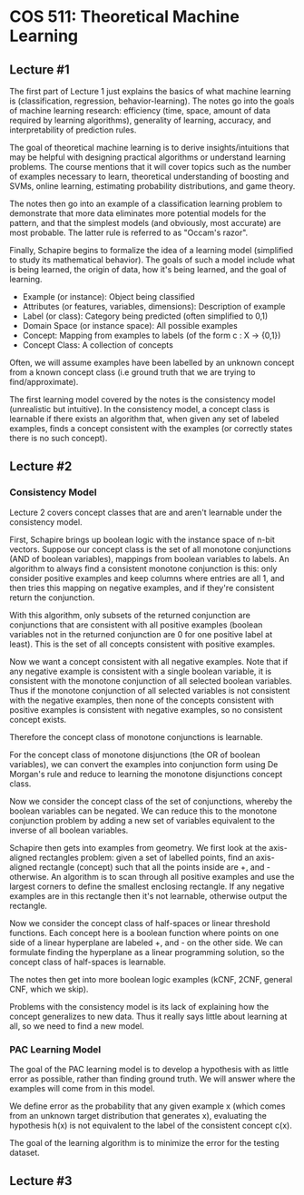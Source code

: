 # COS 511: Theoretical Machine Learning

## Lecture #1
The first part of Lecture 1 just explains the basics of what machine learning is (classification, regression, behavior-learning). The notes go into the goals of machine learning research: efficiency (time, space, amount of data required by learning algorithms), generality of learning, accuracy, and interpretability of prediction rules.

The goal of theoretical machine learning is to derive insights/intuitions that may be helpful with designing practical algorithms or understand learning problems. The course mentions that it will cover topics such as the number of examples necessary to learn, theoretical understanding of boosting and SVMs, online learning, estimating probability distributions, and game theory.

The notes then go into an example of a classification learning problem to demonstrate that more data eliminates more potential models for the pattern, and that the simplest models (and obviously, most accurate) are most probable. The latter rule is referred to as "Occam's razor".

Finally, Schapire begins to formalize the idea of a learning model (simplified to study its mathematical behavior). The goals of such a model include what is being learned, the origin of data, how it's being learned, and the goal of learning.

- Example (or instance): Object being classified
- Attributes (or features, variables, dimensions): Description of example
- Label (or class): Category being predicted (often simplified to 0,1)
- Domain Space (or instance space): All possible examples
- Concept: Mapping from examples to labels (of the form c : X -> {0,1}) 
- Concept Class: A collection of concepts

Often, we will assume examples have been labelled by an unknown concept from a known concept class (i.e ground truth that we are trying to find/approximate). 

The first learning model covered by the notes is the consistency model (unrealistic but intuitive). In the consistency model, a concept class is learnable if there exists an algorithm that, when given any set of labeled examples, finds a concept consistent with the examples (or correctly states there is no such concept).

## Lecture #2
### Consistency Model
Lecture 2 covers concept classes that are and aren't learnable under the consistency model.

First, Schapire brings up boolean logic with the instance space of n-bit vectors. Suppose our concept class is the set of all monotone conjunctions (AND of boolean variables), mappings from boolean variables to labels. An algorithm to always find a consistent monotone conjunction is this: only consider positive examples and keep columns where entries are all 1, and then tries this mapping on negative examples, and if they're consistent return the conjunction.

With this algorithm, only subsets of the returned conjunction are conjunctions that are consistent with all positive examples (boolean variables not in the returned conjunction are 0 for one positive label at least). This is the set of all concepts consistent with positive examples.

Now we want a concept consistent with all negative examples. Note that if any negative example is consistent with a single boolean variable, it is consistent with the monotone conjunction of all selected boolean variables. Thus if the monotone conjunction of all selected variables is not consistent with the negative examples, then none of the concepts consistent with positive examples is consistent with negative examples, so no consistent concept exists. 

Therefore the concept class of monotone conjunctions is learnable.

For the concept class of monotone disjunctions (the OR of boolean variables), we can convert the examples into conjunction form using De Morgan's rule and reduce to learning the monotone disjunctions concept class.

Now we consider the concept class of the set of conjunctions, whereby the boolean variables can be negated. We can reduce this to the monotone conjunction problem by adding a new set of variables equivalent to the inverse of all boolean variables.

Schapire then gets into examples from geometry. We first look at the axis-aligned rectangles problem: given a set of labelled points, find an axis-aligned rectangle (concept) such that all the points inside are +, and - otherwise. An algorithm is to scan through all positive examples and use the largest corners to define the smallest enclosing rectangle. If any negative examples are in this rectangle then it's not learnable, otherwise output the rectangle. 

Now we consider the concept class of half-spaces or linear threshold functions. Each concept here is a boolean function where points on one side of a linear hyperplane are labeled +, and - on the other side. We can formulate finding the hyperplane as a linear programming solution, so the concept class of half-spaces is learnable.

The notes then get into more boolean logic examples (kCNF, 2CNF, general CNF, which we skip).

Problems with the consistency model is its lack of explaining how the concept generalizes to new data. Thus it really says little about learning at all, so we need to find a new model.

### PAC Learning Model
The goal of the PAC learning model is to develop a hypothesis with as little error as possible, rather than finding ground truth. We will answer where the examples will come from in this model. 

We define error as the probability that any given example x (which comes from an unknown target distribution that generates x), evaluating the hypothesis h(x) is not equivalent to the label of the consistent concept c(x).

The goal of the learning algorithm is to minimize the error for the testing dataset.

## Lecture #3

